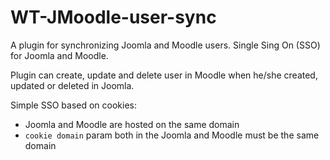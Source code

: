 # WT-JMoodle-user-sync
A plugin for synchronizing Joomla and Moodle users. Single Sing On (SSO) for Joomla and Moodle.

Plugin can create, update and delete user in Moodle when he/she created, updated or deleted in Joomla.

Simple SSO based on cookies: 
- Joomla and Moodle are hosted on the same domain
- `cookie domain` param both in the Joomla and Moodle must be the same domain